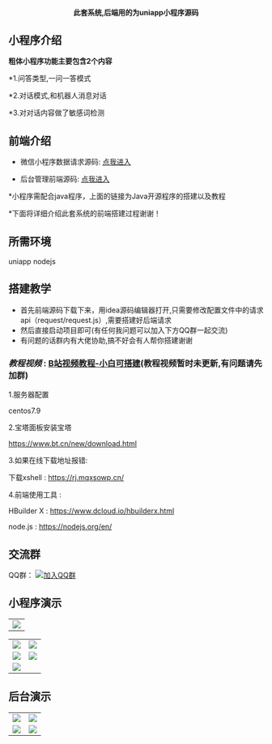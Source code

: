 <h4 align="center">此套系统,后端用的为uniapp小程序源码</h4>


## 小程序介绍

**粗体小程序功能主要包含2个内容** 

*1.问答类型,一问一答模式

*2.对话模式,和机器人消息对话

*3.对对话内容做了敏感词检测


## 前端介绍

* 微信小程序数据请求源码: [点我进入](https://gitee.com/e0cia/chatgpt_wechat_houtai)

* 后台管理前端源码: [点我进入](https://gitee.com/e0cia/chatgpt_wechat_manager)

*小程序需配合java程序，上面的链接为Java开源程序的搭建以及教程

*下面将详细介绍此套系统的前端搭建过程谢谢！

## 所需环境

uniapp
nodejs


## 搭建教学

* 首先前端源码下载下来，用idea源码编辑器打开,只需要修改配置文件中的请求api（request/request.js）,需要搭建好后端请求
* 然后直接启动项目即可(有任何我问题可以加入下方QQ群一起交流)
* 有问题的话群内有大佬协助,搞不好会有人帮你搭建谢谢


###  **_教程视频_**  : [B站视频教程-小白可搭建](https://space.bilibili.com/342298458/channel/seriesdetail?sid=3077994&ctype=0)(教程视频暂时未更新,有问题请先加群)


1.服务器配置

centos7.9

2.宝塔面板安装宝塔

https://www.bt.cn/new/download.html

3.如果在线下载地址报错:

下载xshell : https://rj.mqxsowp.cn/

4.前端使用工具 : 

HBuilder X : https://www.dcloud.io/hbuilderx.html

node.js : https://nodejs.org/en/


## 交流群

QQ群： [![加入QQ群](https://image.hongchiqingyun.com/qqgroup.jpg)](https://qm.qq.com/cgi-bin/qm/qr?k=r9wUrNxH5gX-EdMMdN4cVOt8MyQV2MnL&jump_from=webapi&authKey=UHRma7Iwg1U6UtlS9tWVEfhcU0WaNJuwRW3H1NHNDQjIkIvCpjC/RdNwFaMjxF3W) 


## 小程序演示
<table>
    <tr>
        <td><img src="https://image.hongchiqingyun.com/gh_35c30216652f_258.jpg"/></td>
    </tr>
</table>

<table>
    <tr>
        <td><img src="https://image.hongchiqingyun.com/1.jpg"/></td>
        <td><img src="https://image.hongchiqingyun.com/2.jpg"/></td>
    </tr>
    <tr>
        <td><img src="https://image.hongchiqingyun.com/3.jpg"/></td>
        <td><img src="https://image.hongchiqingyun.com/4.jpg"/></td>
    </tr>
    <tr>
        <td><img src="https://image.hongchiqingyun.com/5.jpg"/></td>
    </tr>	 
 
</table>




## 后台演示
<table>
    <tr>
        <td><img src="https://image.hongchiqingyun.com/hou1.png"/></td>
        <td><img src="https://image.hongchiqingyun.com/hou2.png"/></td>
    </tr>
    <tr>
        <td><img src="https://image.hongchiqingyun.com/hou3.png"/></td>
        <td><img src="https://image.hongchiqingyun.com/hou4.png"/></td>
    </tr>
 
</table>
